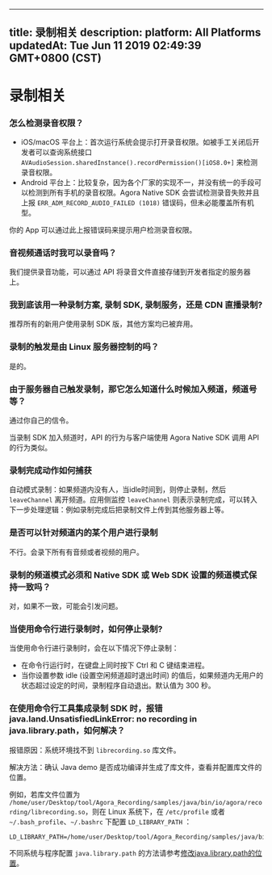 
---
title: 录制相关
description: 
platform: All Platforms
updatedAt: Tue Jun 11 2019 02:49:39 GMT+0800 (CST)
---
# 录制相关
### 怎么检测录音权限？

* iOS/macOS 平台上：首次运行系统会提示打开录音权限。如被手工关闭后开发者可以查询系统接口 `AVAudioSession.sharedInstance().recordPermission()[iOS8.0+]` 来检测录音权限。 
* Android 平台上：比较复杂，因为各个厂家的实现不一，并没有统一的手段可以检测到所有手机的录音权限。Agora Native SDK 会尝试检测录音失败并且上报 `ERR_ADM_RECORD_AUDIO_FAILED (1018)` 错误码，但未必能覆盖所有机型。

你的 App 可以通过此上报错误码来提示用户检测录音权限。

### 音视频通话时我可以录音吗？

我们提供录音功能，可以通过 API 将录音文件直接存储到开发者指定的服务器上。

### 我到底该用一种录制方案, 录制 SDK, 录制服务，还是 CDN 直播录制?

推荐所有的新用户使用录制 SDK 版，其他方案均已被弃用。

### 录制的触发是由 Linux 服务器控制的吗？
是的。

### 由于服务器自己触发录制，那它怎么知道什么时候加入频道，频道号等？
通过你自己的信令。

当录制 SDK 加入频道时，API 的行为与客户端使用 Agora Native SDK 调用 API 的行为类似。

### 录制完成动作如何捕获

自动模式录制：如果频道内没有人，当idle时间到，则停止录制，然后 `leaveChannel` 离开频道。应用侧监控 `leaveChannel` 则表示录制完成，可以转入下一步处理逻辑：例如录制完成后把录制文件上传到其他服务器上等。

### 是否可以针对频道内的某个用户进行录制
不行。会录下所有有音频或者视频的用户。

### 录制的频道模式必须和 Native SDK 或 Web SDK 设置的频道模式保持一致吗？
对，如果不一致，可能会引发问题。

### 当使用命令行进行录制时，如何停止录制?

当使用命令行进行录制时，会在以下情况下停止录制：

* 在命令行运行时，在键盘上同时按下 Ctrl 和 C 键结束进程。
* 当你设置参数 idle (设置空闲频道超时退出时间) 的值后，如果频道内无用户的状态超过设定的时间，录制程序自动退出。默认值为 300 秒。

### 在使用命令行工具集成录制 SDK 时，报错 java.land.UnsatisfiedLinkError: no recording in java.library.path，如何解决？

报错原因：系统环境找不到 `librecording.so` 库文件。

解决方法：确认 Java demo 是否成功编译并生成了库文件，查看并配置库文件的位置。

例如，若库文件位置为 `/home/user/Desktop/tool/Agora_Recording/samples/java/bin/io/agora/recording/librecording.so`，则在 Linux 系统下，在 `/etc/profile` 或者 `~/.bash_profile`、`~/.bashrc` 下配置 `LD_LIBRARY_PATH` ：
```
LD_LIBRARY_PATH=/home/user/Desktop/tool/Agora_Recording/samples/java/bin/io/agora/recording/librecording.so
```

不同系统与程序配置 `java.library.path` 的方法请参考[修改java.library.path的位置](https://blog.csdn.net/quqibing001/article/details/51201768)。
